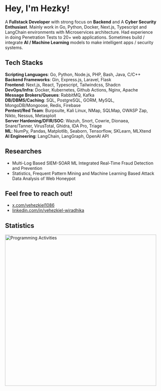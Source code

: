 # Hey, I'm Hezky!

A **Fullstack Developer** with strong focus on **Backend** and A **Cyber Security Enthusiast**. Mainly work in Go, Python, Docker, Next.js, Typescript and LangChain environments with Microservices architecture. Had experience in doing Penetration Tests to 20+ web applications. Sometimes build / integrate **AI / Machine Learning** models to make intelligent apps / security systems.

## Tech Stacks

**Scripting Languages**: Go, Python, Node.js, PHP, Bash, Java, C/C++ \
**Backend Frameworks**: Gin, Express.js, Laravel, Flask \
**Frontend**: Next.js, React, Typescript, Tailwindcss, Shadcn \
**DevOps/Infra**: Docker, Kubernetes, Github Actions, Nginx, Apache \
**Message Brokers/Queues**: RabbitMQ, Kafka \
**DB/DBMS/Caching**: SQL, PostgreSQL, GORM, MySQL, MongoDB/Mongoose, Redis, Firebase \
**Pentest/Red Team**: Burpsuite, Kali Linux, NMap, SQLMap, OWASP Zap, Nikto, Nessus, Metasploit \
**Server Hardening/DFIR/SOC**: Wazuh, Snort, Cowrie, Dionaea, Snare/Tanner, VirusTotal, Ghidra, IDA Pro, Triage \
**ML**: NumPy, Pandas, Matplotlib, Seaborn, Tensorflow, SKLearn, MLXtend \
**AI Engineering**: LangChain, LangGraph, OpenAI API

## Researches
- Multi-Log Based SIEM-SOAR ML Integrated Real-Time Fraud Detection and Prevention
- Statistics, Frequent Pattern Mining and Machine Learning Based Attack Data Analysis of Web Honeypot

## Feel free to reach out!

- [x.com/yehezkiel1086](https://x.com/yehezkiel1086)
- [linkedin.com/in/yehezkiel-wiradhika](https://www.linkedin.com/in/yehezkiel-wiradhika/)

<!--
## Blogs
- [medium.com/@yehezkiel1086](https://medium.com/@yehezkiel1086)
- [dev.to/yehezkiel1086](https://dev.to/yehezkiel1086)

## Other Links
- [codewars.com/users/yehezkiel1086](https://www.codewars.com/users/yehezkiel1086)
- [leetcode.com/u/yehezkiel1086](https://leetcode.com/u/yehezkiel1086/)
- [hackerrank.com/profile/yehezkiel1086](https://www.hackerrank.com/profile/yehezkiel1086)
-->

## Statistics

<img src="https://wakatime.com/share/@e08f8b14-02a9-4fc3-a997-6be14dbaff15/e0db48a9-2abd-4bcd-a59a-d5d04197f2d6.svg" alt="Programming Activities" width="500" />

